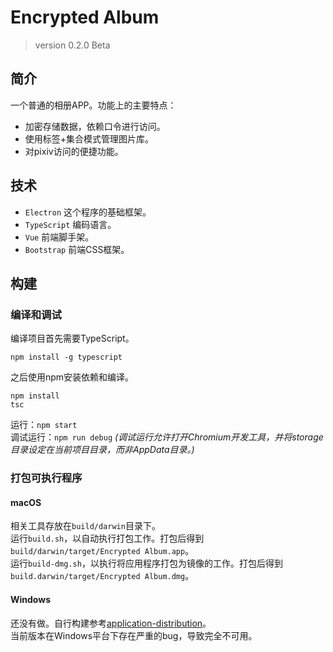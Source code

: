 # Encrypted Album
> version 0.2.0 Beta

## 简介
一个普通的相册APP。功能上的主要特点：  
* 加密存储数据，依赖口令进行访问。
* 使用标签+集合模式管理图片库。
* 对pixiv访问的便捷功能。

## 技术
* `Electron` 这个程序的基础框架。
* `TypeScript` 编码语言。
* `Vue` 前端脚手架。
* `Bootstrap` 前端CSS框架。

## 构建
### 编译和调试
编译项目首先需要TypeScript。
```
npm install -g typescript
```
之后使用npm安装依赖和编译。
```
npm install
tsc
```
运行：`npm start`  
调试运行：`npm run debug`
_(调试运行允许打开Chromium开发工具，并将storage目录设定在当前项目目录，而非AppData目录。)_

### 打包可执行程序
#### macOS
相关工具存放在`build/darwin`目录下。  
运行`build.sh`，以自动执行打包工作。打包后得到`build/darwin/target/Encrypted Album.app`。  
运行`build-dmg.sh`，以执行将应用程序打包为镜像的工作。打包后得到`build.darwin/target/Encrypted Album.dmg`。

#### Windows
还没有做。自行构建参考[application-distribution](https://electronjs.org/docs/tutorial/application-distribution)。  
当前版本在Windows平台下存在严重的bug，导致完全不可用。